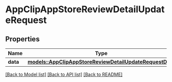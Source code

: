 # AppClipAppStoreReviewDetailUpdateRequest

## Properties

Name | Type | Description | Notes
------------ | ------------- | ------------- | -------------
**data** | [**models::AppClipAppStoreReviewDetailUpdateRequestData**](AppClipAppStoreReviewDetailUpdateRequest_data.md) |  | 

[[Back to Model list]](../README.md#documentation-for-models) [[Back to API list]](../README.md#documentation-for-api-endpoints) [[Back to README]](../README.md)


